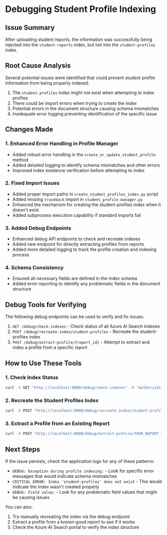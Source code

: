 # Debugging Student Profile Indexing

## Issue Summary
After uploading student reports, the information was successfully being injected into the `student-reports` index, but not into the `student-profiles` index.

## Root Cause Analysis
Several potential issues were identified that could prevent student profile information from being properly indexed:

1. The `student-profiles` index might not exist when attempting to index profiles
2. There could be import errors when trying to create the index
3. Potential errors in the document structure causing schema mismatches
4. Inadequate error logging preventing identification of the specific issue

## Changes Made

### 1. Enhanced Error Handling in Profile Manager
- Added robust error handling in the `create_or_update_student_profile` method
- Added detailed logging to identify schema mismatches and other errors
- Improved index existence verification before attempting to index

### 2. Fixed Import Issues
- Added proper import paths in `create_student_profiles_index.py` script
- Added missing `traceback` import in `student_profile_manager.py`
- Enhanced the mechanism for creating the student-profiles index when it doesn't exist
- Added subprocess execution capability if standard imports fail

### 3. Added Debug Endpoints
- Enhanced debug API endpoints to check and recreate indexes
- Added new endpoint for directly extracting profiles from reports
- Added more detailed logging to track the profile creation and indexing process

### 4. Schema Consistency
- Ensured all necessary fields are defined in the index schema
- Added error reporting to identify any problematic fields in the document structure

## Debug Tools for Verifying
The following debug endpoints can be used to verify and fix issues:

1. `GET /debug/check-indexes` - Check status of all Azure AI Search indexes
2. `POST /debug/recreate-index/student-profiles` - Recreate the student-profiles index
3. `POST /debug/extract-profile/{report_id}` - Attempt to extract and index a profile from a specific report

## How to Use These Tools

### 1. Check Index Status
```bash
curl -X GET "http://localhost:8000/debug/check-indexes" -H "Authorization: Bearer YOUR_TOKEN"
```

### 2. Recreate the Student Profiles Index
```bash
curl -X POST "http://localhost:8000/debug/recreate-index/student-profiles" -H "Authorization: Bearer YOUR_TOKEN"
```

### 3. Extract a Profile from an Existing Report
```bash
curl -X POST "http://localhost:8000/debug/extract-profile/YOUR_REPORT_ID" -H "Authorization: Bearer YOUR_TOKEN"
```

## Next Steps
If the issue persists, check the application logs for any of these patterns:
- `DEBUG: Exception during profile indexing:` - Look for specific error messages that would indicate schema mismatches
- `CRITICAL ERROR: Index 'student-profiles' does not exist` - This would indicate the index wasn't created properly
- `DEBUG: Field value:` - Look for any problematic field values that might be causing issues

You can also:
1. Try manually recreating the index via the debug endpoint
2. Extract a profile from a known good report to see if it works
3. Check the Azure AI Search portal to verify the index structure